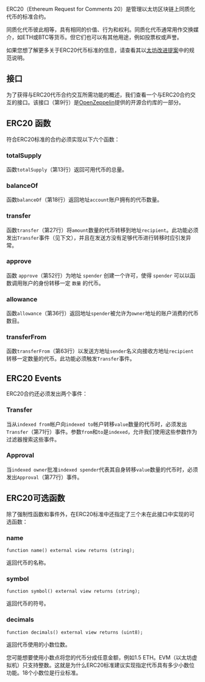 ERC20（Ethereum Request for Comments 20）是管理以太坊区块链上同质化代币的标准合约。

同质化代币彼此相等，具有相同的价值、行为和权利。同质化代币通常用作交换媒介，如ETH或BTC等货币。但它们也可以有其他用途，例如投票权或声誉。

如果您想了解更多关于ERC20代币标准的信息，请查看其以<a href="https://eips.ethereum.org/EIPS/eip-20" target="_blank">太坊改进提案</a>中的规范说明。

## 接口
为了获得与ERC20代币合约交互所需功能的概述，我们查看一个与ERC20合约交互的接口。该接口（第9行）是<a href="https://github.com/OpenZeppelin/openzeppelin-contracts/blob/v4.4.0/contracts/token/ERC20/IERC20.sol" target="_blank">OpenZeppelin</a>提供的开源合约库的一部分。

## ERC20 函数
符合ERC20标准的合约必须实现以下六个函数：

### totalSupply
函数`totalSupply`（第13行）返回可用代币的总量。

### balanceOf
函数`balanceOf`（第18行）返回地址`account`账户拥有的代币数量。

### transfer
函数`transfer`（第27行）将`amount`数量的代币转移到地址`recipient`。此功能必须发出`Transfer`事件（见下文），并且在发送方没有足够代币进行转移时应引发异常。

### approve
函数 `approve`（第52行）为地址 `spender` 创建一个许可，使得 `spender` 可以以函数调用账户的身份转移一定 `数量` 的代币。

### allowance
函数`allowance`（第36行）返回地址`spender`被允许为`owner`地址的账户消费的代币数目。

### transferFrom
函数`transferFrom`（第63行）以发送方地址`sender`名义向接收方地址`recipient`转移一定数量的代币。此功能必须触发`Transfer`事件。

## ERC20 Events
ERC20合约还必须发出两个事件：

### Transfer
当从`indexed from`帐户向`indexed to`帐户转移`value`数量的代币时，必须发出`Transfer`（第71行）事件。参数`from`和`to`是`indexed`，允许我们使用这些参数作为过滤器搜索这些事件。

### Approval
当`indexed owner`批准`indexed spender`代表其自身转移`value`数量的代币时，必须发出`Approval`（第77行）事件。

## ERC20可选函数
除了强制性函数和事件外，在ERC20标准中还指定了三个未在此接口中实现的可选函数：

### name
`function name() external view returns (string);`

返回代币的名称。

### symbol
`function symbol() external view returns (string);`

返回代币的符号。

### decimals
`function decimals() external view returns (uint8);`

返回代币使用的小数位数。

您可能想要使用小数点将您的代币分成任意金额，例如1.5 ETH。EVM（以太坊虚拟机）只支持整数。这就是为什么ERC20标准建议实现指定代币具有多少小数位功能。18个小数位是行业标准。